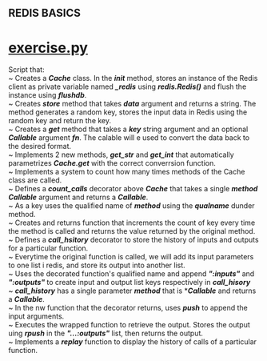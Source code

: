 ## REDIS BASICS

# [exercise.py](./exercise.py)
Script that:<br>
~ Creates a ***Cache*** class. In the ***__init__*** method, stores an instance of the Redis client as private variable named ***_redis*** using ***redis.Redis()*** and flush the instance using ***flushdb***.<br>
~ Creates ***store*** method that takes ***data*** argument and returns a string. The method generates a random key, stores the input data in Redis using the random key and return the key.<br>
~ Creates a ***get*** method that takes a ***key*** string argument and an optional ***Callable*** argument ***fn***. The calable will e used to convert the data back to the desired format.<br>
~ Implements 2 new methods, ***get_str*** and ***get_int*** that automatically parametrizes ***Cache.get*** with the correct converrsion function.<br>
~ Implements a system to count how many times methods of the Cache class are called.<br>
~ Defines a ***count_calls*** decorator above ***Cache*** that takes a single ***method Callable*** argument and returns a ***Callable***.<br>
~ As a key uses the qualified name of ***method*** using the ***_qualname_*** dunder method.<br>
~ Creates and returns function that increments the count of key every time the method is called and returns the value returned by the original method.<br>
~ Defines a ***call_hsitory*** decorator to store the history of inputs and outputs for a particular function.<br>
~ Everytime the original function is called, we will add its input parameters to one list i redis, and store its output into another list.<br>
~ Uses the decorated function's qualified name and append ***":inputs"*** and ***":outputs"*** to create input and output list keys respectively in ***call_hisory***<br>
~ ***call_history*** has a single parameter ***method*** that is ****Callable*** and returns a ***Callable***.<br>
~ In the nw function that the decorator returns, uses ***push*** to append the input arguments.<br>
~ Executes the wrapped function to retrieve the output. Stores the output uing ***rpush*** in the ***"...:outputs"*** list, then returns the output.<br>
~ Implements a ***replay*** function to display the history of calls of a particular function.
